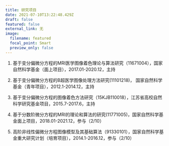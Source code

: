 ```yaml
---
title: 研究项目
date: 2021-07-10T13:22:48.429Z
draft: false
featured: false
external_link: 无
image:
  filename: featured
  focal_point: Smart
  preview_only: false
---
```

1. 基于变分偏微分方程的MRI医学图像着色理论与算法研究（11671004），国家自然科学基金（面上项目），2017.01-2020.12，主持
2. 基于变分偏微分方程的B超医学图像处理方法研究(11101218)， 国家自然科学基金（青年项目），2012.1-2014.12，主持

3. 基于变分偏微分方程的图像着色方法研究（15KJB110018），江苏省高校自然科学研究基金项目，2015.7-2017.6，主持

4. 基于分数阶微分方程的MRI的理论和算法的研究(11771005)，国家自然科学基金面上项目，2018.01-2021.12，参与（2/10）

5. 高阶非线性偏微分方程图像模型及其基础算法（91330101），国家自然科学基金重大研究计划（培育项目），2014.1-2016.12，参与（2/10）